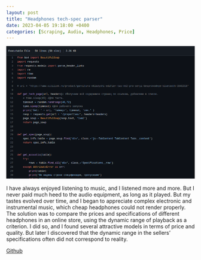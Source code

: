 ```yaml
---
layout: post
title: "Headphones tech-spec parser"
date: 2023-04-05 19:18:00 +0400
categories: [Scraping, Audio, Headphones, Price]
---
```


![Screenshot.png](/static/images/headphones.png)

I have always enjoyed listening to music, and I listened more and more. But I never paid much heed to the audio equipment, as long as it played. But my tastes evolved over time, and I began to appreciate complex electronic and instrumental music, which cheap headphones could not render properly. The solution was to compare the prices and specifications of different headphones in an online store, using the dynamic range of playback as a criterion. I did so, and I found several attractive models in terms of price and quality. But later I discovered that the dynamic range in the sellers’ specifications often did not correspond to reality.

[Github](https://github.com/ta0ma0/headphones-parser)
